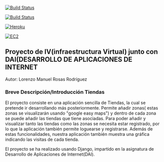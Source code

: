 [![Build Status](https://travis-ci.org/lorenmanu/submodulo-lorenzo.svg?branch=master)](https://travis-ci.org/lorenmanu/submodulo-lorenzo)

[![Build Status](https://snap-ci.com/lorenmanu/submodulo-lorenzo/branch/master/build_image)](https://snap-ci.com/lorenmanu/submodulo-lorenzo/branch/master)

[![Heroku](https://www.herokucdn.com/deploy/button.png)](https://myclient.herokuapp.com/)

[![EC2](https://www.dropbox.com/s/st4etj28pyu11lb/aws-ec2_logo_small.jpg?dl=1)](http://ec2-52-11-219-71.us-west-2.compute.amazonaws.com)


## **Proyecto de IV(infraestructura Virtual) junto con DAI(DESARROLLO DE APLICACIONES DE INTERNET** ##

Autor: Lorenzo Manuel Rosas Rodríguez

### Breve Descripción/Introducción Tiendas
El proyecto consiste en una aplicación sencilla de Tiendas, la cual se pretende ir desarrollando más posteriormente. Permite añadir zonas( estas zonas se visualizarán usando "google easy maps") y dentro de cada zona se puede añadir las tiendas que tiene asociadas. Para poder añadir y visualizar tanto las tiendas como las zonas se necesita estar registrado, por lo que la aplicación también permite loguearse y registrarse. Además de estas funcionalidades, nuestra aplicación también muestra una gráfica indicando las visitas de cada tienda.

El proyecto se ha realizado usando Django, impartido en la asignatura de Desarrollo de Aplicaciones de Internet(DAI).

